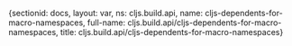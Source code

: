 {sectionid: docs, layout: var, ns: cljs.build.api, name: cljs-dependents-for-macro-namespaces,
  full-name: cljs.build.api/cljs-dependents-for-macro-namespaces, title: cljs.build.api/cljs-dependents-for-macro-namespaces}
